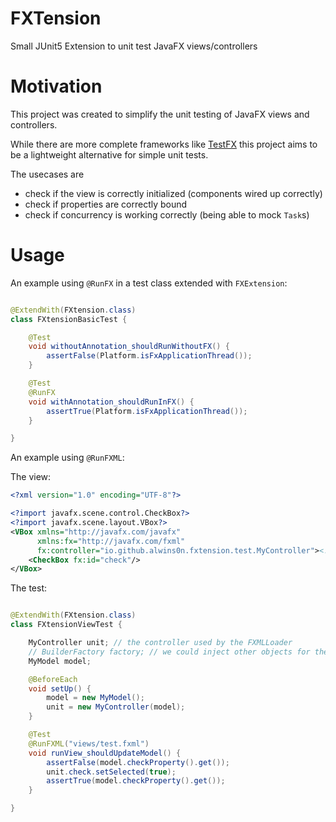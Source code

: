 # FXTension

Small JUnit5 Extension to unit test JavaFX views/controllers

# Motivation

This project was created to simplify the unit testing of JavaFX views and controllers.

While there are more complete frameworks like [TestFX](https://github.com/TestFX/TestFX) this project aims to be a
lightweight alternative for simple unit tests.

The usecases are

- check if the view is correctly initialized (components wired up correctly)
- check if properties are correctly bound
- check if concurrency is working correctly (being able to mock `Task`s)

# Usage

An example using `@RunFX` in a test class extended with `FXExtension`:

```java

@ExtendWith(FXtension.class)
class FXtensionBasicTest {

    @Test
    void withoutAnnotation_shouldRunWithoutFX() {
        assertFalse(Platform.isFxApplicationThread());
    }

    @Test
    @RunFX
    void withAnnotation_shouldRunInFX() {
        assertTrue(Platform.isFxApplicationThread());
    }

}
```

An example using `@RunFXML`:

The view:

```xml
<?xml version="1.0" encoding="UTF-8"?>

<?import javafx.scene.control.CheckBox?>
<?import javafx.scene.layout.VBox?>
<VBox xmlns="http://javafx.com/javafx"
      xmlns:fx="http://javafx.com/fxml"
      fx:controller="io.github.alwins0n.fxtension.test.MyController"><!-- instance of this must be a field in the test -->
    <CheckBox fx:id="check"/>
</VBox>
```

The test:

```java

@ExtendWith(FXtension.class)
class FXtensionViewTest {

    MyController unit; // the controller used by the FXMLLoader
    // BuilderFactory factory; // we could inject other objects for the FXMLLoader here
    MyModel model;

    @BeforeEach
    void setUp() {
        model = new MyModel();
        unit = new MyController(model);
    }

    @Test
    @RunFXML("views/test.fxml")
    void runView_shouldUpdateModel() {
        assertFalse(model.checkProperty().get());
        unit.check.setSelected(true);
        assertTrue(model.checkProperty().get());
    }

}
```
